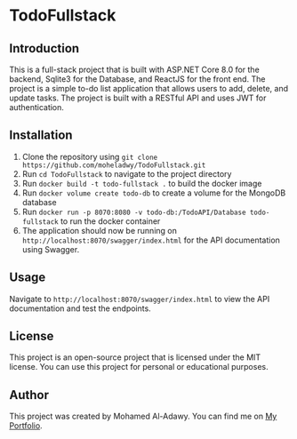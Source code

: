 # TodoFullstack

## Introduction

This is a full-stack project that is built with ASP.NET Core 8.0 for the backend, Sqlite3 for the Database, and ReactJS for the front end. The project is a simple to-do list application that allows users to add, delete, and update tasks. The project is built with a RESTful API and uses JWT for authentication.

## Installation

1. Clone the repository using `git clone https://github.com/moheladwy/TodoFullstack.git`
2. Run `cd TodoFullstack` to navigate to the project directory
3. Run `docker build -t todo-fullstack .` to build the docker image
4. Run `docker volume create todo-db` to create a volume for the MongoDB database
5. Run `docker run -p 8070:8080 -v todo-db:/TodoAPI/Database todo-fullstack` to run the docker container
6. The application should now be running on `http://localhost:8070/swagger/index.html` for the API documentation using Swagger.

## Usage

Navigate to `http://localhost:8070/swagger/index.html` to view the API documentation and test the endpoints.

## License

This project is an open-source project that is licensed under the MIT license. You can use this project for personal or educational purposes.

## Author

This project was created by Mohamed Al-Adawy. You can find me on [My Portfolio](https://al-adawy.netlify.app).
